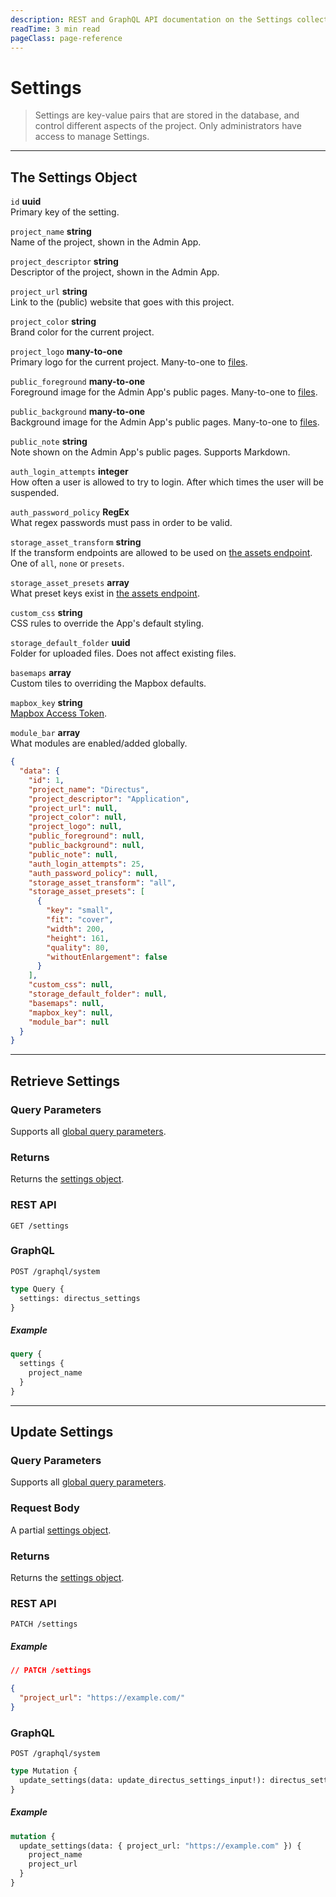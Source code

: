 ```yaml
---
description: REST and GraphQL API documentation on the Settings collection in Directus.
readTime: 3 min read
pageClass: page-reference
---
```


# Settings

> Settings are key-value pairs that are stored in the database, and control different aspects of the project. Only
> administrators have access to manage Settings.

---

## The Settings Object

`id` **uuid**\
Primary key of the setting.

`project_name` **string**\
Name of the project, shown in the Admin App.

`project_descriptor` **string**\
Descriptor of the project, shown in the Admin App.

`project_url` **string**\
Link to the (public) website that goes with this project.

`project_color` **string**\
Brand color for the current project.

`project_logo` **many-to-one**\
Primary logo for the current project. Many-to-one to [files](/reference/files).

`public_foreground` **many-to-one**\
Foreground image for the Admin App's public pages. Many-to-one to [files](/reference/files).

`public_background` **many-to-one**\
Background image for the Admin App's public pages. Many-to-one to [files](/reference/files).

`public_note` **string**\
Note shown on the Admin App's public pages. Supports Markdown.

`auth_login_attempts` **integer**\
How often a user is allowed to try to login. After which times the user will be suspended.

`auth_password_policy` **RegEx**\
What regex passwords must pass in order to be valid.

`storage_asset_transform` **string**\
If the transform endpoints are allowed to be used on [the assets endpoint](/reference/files#requesting-a-thumbnail). One
of `all`, `none` or `presets`.

`storage_asset_presets` **array**\
What preset keys exist in [the assets endpoint](/reference/files#requesting-a-thumbnail).

`custom_css` **string**\
CSS rules to override the App's default styling.

`storage_default_folder` **uuid**\
Folder for uploaded files. Does not affect existing files.

`basemaps` **array**\
Custom tiles to overriding the Mapbox defaults.

`mapbox_key` **string**\
[Mapbox Access Token](https://docs.mapbox.com/help/glossary/access-token/).

`module_bar` **array**\
What modules are enabled/added globally.

```json
{
  "data": {
    "id": 1,
    "project_name": "Directus",
    "project_descriptor": "Application",
    "project_url": null,
    "project_color": null,
    "project_logo": null,
    "public_foreground": null,
    "public_background": null,
    "public_note": null,
    "auth_login_attempts": 25,
    "auth_password_policy": null,
    "storage_asset_transform": "all",
    "storage_asset_presets": [
      {
        "key": "small",
        "fit": "cover",
        "width": 200,
        "height": 161,
        "quality": 80,
        "withoutEnlargement": false
      }
    ],
    "custom_css": null,
    "storage_default_folder": null,
    "basemaps": null,
    "mapbox_key": null,
    "module_bar": null
  }
}
```

---

## Retrieve Settings

### Query Parameters

Supports all [global query parameters](/reference/query).

### Returns

Returns the [settings object](#the-settings-object).

### REST API

```
GET /settings
```

### GraphQL

```
POST /graphql/system
```

```graphql
type Query {
  settings: directus_settings
}
```

##### Example

```graphql
query {
  settings {
    project_name
  }
}
```

---

## Update Settings

### Query Parameters

Supports all [global query parameters](/reference/query).

### Request Body

A partial [settings object](#the-settings-object).

### Returns

Returns the [settings object](#the-setting-object).

### REST API

```
PATCH /settings
```

##### Example

```json
// PATCH /settings

{
  "project_url": "https://example.com/"
}
```

### GraphQL

```
POST /graphql/system
```

```graphql
type Mutation {
  update_settings(data: update_directus_settings_input!): directus_settings
}
```

##### Example

```graphql
mutation {
  update_settings(data: { project_url: "https://example.com" }) {
    project_name
    project_url
  }
}
```
